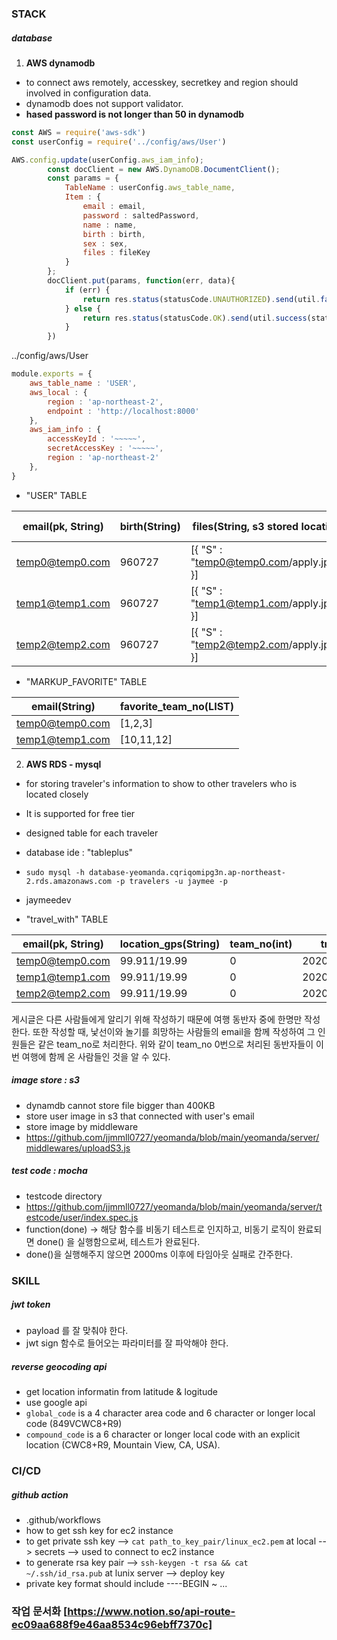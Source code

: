 ### STACK

##### database 
1. <strong>AWS dynamodb</strong>
- to connect aws remotely, accesskey, secretkey and region should involved in configuration data.
- dynamodb does not support validator.
- <strong>hased password is not longer than 50 in dynamodb</strong>

``` javascript
const AWS = require('aws-sdk')
const userConfig = require('../config/aws/User')

AWS.config.update(userConfig.aws_iam_info);
        const docClient = new AWS.DynamoDB.DocumentClient();
        const params = {
            TableName : userConfig.aws_table_name,
            Item : {
                email : email,
                password : saltedPassword,
                name : name,
                birth : birth,
                sex : sex,
                files : fileKey
            }
        };
        docClient.put(params, function(err, data){
            if (err) {
                return res.status(statusCode.UNAUTHORIZED).send(util.fail(statusCode.UNAUTHORIZED, responseMessage.SIGN_UP_FAIL))
            } else {
                return res.status(statusCode.OK).send(util.success(statusCode.OK, responseMessage.SIGN_UP_SUCCESS))
            }
        })
```

../config/aws/User

```javascript
module.exports = {
    aws_table_name : 'USER',
    aws_local : {
        region : 'ap-northeast-2',
        endpoint : 'http://localhost:8000'  
    },
    aws_iam_info : {
        accessKeyId : '~~~~~',
        secretAccessKey : '~~~~~',
        region : 'ap-northeast-2'
    },
}
```

- "USER" TABLE

|email(pk, String)|birth(String)|files(String, s3 stored location)|name(String)|password(String, encrypted)|sex(String)|
|---|---|---|---|---|---|
|temp0@temp0.com|960727|[{ "S" : "temp0@temp0.com/apply.jpeg" }]|temp0|fe4972@fn2%fnw|M|
|temp1@temp1.com|960727|[{ "S" : "temp1@temp1.com/apply.jpeg" }]|temp1|28yhk2hid$#|M|
|temp2@temp2.com|960727|[{ "S" : "temp2@temp2.com/apply.jpeg" }]|temp2|iou87GI8H@#dwd2|M|

- "MARKUP_FAVORITE" TABLE

|email(String)|favorite_team_no(LIST)|
|---|---|
|temp0@temp0.com|[1,2,3]|
|temp1@temp1.com|[10,11,12]|

2. <strong>AWS RDS - mysql</strong>
- for storing traveler's information to show to other travelers who is located closely
- It is supported for free tier
- designed table for each traveler
- database ide : "tableplus"
- `sudo mysql -h database-yeomanda.cqriqomipg3n.ap-northeast-2.rds.amazonaws.com -p travelers -u jaymee -p`
- jaymeedev




- "travel_with" TABLE

|email(pk, String)|location_gps(String)|team_no(int)|travelDate(String)|isfinished(int)|
|---|---|---|---|---|
|temp0@temp0.com|99.911/19.99|0|2020/01/02~2020/01/30|0|
|temp1@temp1.com|99.911/19.99|0|2020/01/02~2020/01/30|0|
|temp2@temp2.com|99.911/19.99|0|2020/01/02~2020/01/30|0|

게시글은 다른 사람들에게 알리기 위해 작성하기 때문에 여행 동반자 중에 한명만 작성한다. 또한 작성할 때, 낯선이와 놀기를 희망하는 사람들의 email을 함께 작성하여 그 인원들은 같은 team_no로 처리한다. 위와 같이 team_no 0번으로 처리된 동반자들이 이번 여행에 함께 온 사람들인 것을 알 수 있다. 


##### image store : s3 
- dynamdb cannot store file bigger than 400KB
- store user image in s3 that connected with user's email
- store image by middleware
- <https://github.com/jjmmll0727/yeomanda/blob/main/yeomanda/server/middlewares/uploadS3.js>


##### test code : mocha
- testcode directory
- <https://github.com/jjmmll0727/yeomanda/blob/main/yeomanda/server/testcode/user/index.spec.js>
- function(done) -> 해당 함수를 비동기 테스트로 인지하고, 비동기 로직이 완료되면 done() 을 실행함으로써, 테스트가 완료된다. 
- done()을 실행해주지 않으면 2000ms 이후에 타임아웃 실패로 간주한다. 


### SKILL
##### jwt token
- payload 를 잘 맞춰야 한다. 
- jwt sign 함수로 들어오는 파라미터를 잘 파악해야 한다. 


##### reverse geocoding api
- get location informatin from latitude & logitude 
- use google api
- `global_code` is a 4 character area code and 6 character or longer local code (849VCWC8+R9)
- `compound_code` is a 6 character or longer local code with an explicit location (CWC8+R9, Mountain View, CA, USA).


### CI/CD
##### github action
- .github/workflows
- how to get ssh key for ec2 instance
- to get private ssh key --> `cat path_to_key_pair/linux_ec2.pem` at local --> secrets --> used to connect to ec2 instance
- to generate rsa key pair --> `ssh-keygen -t rsa && cat ~/.ssh/id_rsa.pub` at lunix server --> deploy key 
- private key format should include ----BEGIN ~ ...

### 작업 문서화 [https://www.notion.so/api-route-ec09aa688f9e46aa8534c96ebff7370c]